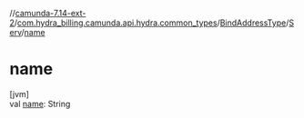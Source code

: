 //[camunda-7.14-ext-2](../../../../index.md)/[com.hydra_billing.camunda.api.hydra.common_types](../../index.md)/[BindAddressType](../index.md)/[Serv](index.md)/[name](name.md)

# name

[jvm]\
val [name](name.md): String
